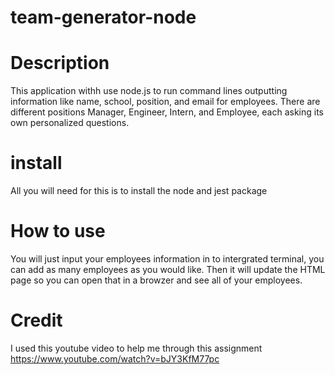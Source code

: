 # team-generator-node

# Description
This application withh use node.js to run command lines outputting information like name, school, position, and email for employees. There are different positions Manager, Engineer, Intern, and Employee, each asking its own personalized questions. 

# install
All you will need for this is to install the node and jest package

# How to use
You will just input your employees information in to intergrated terminal, you can add as many employees as you would like. Then it will update the HTML page so you can open that in a browzer and see all of your employees. 

# Credit 
I used this youtube video to help me through this assignment
https://www.youtube.com/watch?v=bJY3KfM77pc